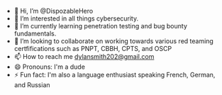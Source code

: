 - 👋 Hi, I’m @DispozableHero
- 👀 I’m interested in all things cybersecurity.
- 🌱 I’m currently learning penetration testing and bug bounty fundamentals.
- 💞️ I’m looking to collaborate on working towards various red teaming certfifications such as PNPT, CBBH, CPTS, and OSCP
- 📫 How to reach me dylansmith202@gmail.com
- 😄 Pronouns: I'm a dude
- ⚡ Fun fact: I'm also a language enthusiast speaking French, German, and Russian

<!---
DispozableHero/DispozableHero is a ✨ special ✨ repository because its `README.md` (this file) appears on your GitHub profile.
You can click the Preview link to take a look at your changes.
--->

